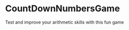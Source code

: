 CountDownNumbersGame
====================

Test and improve your arithmetic skills with this fun game
